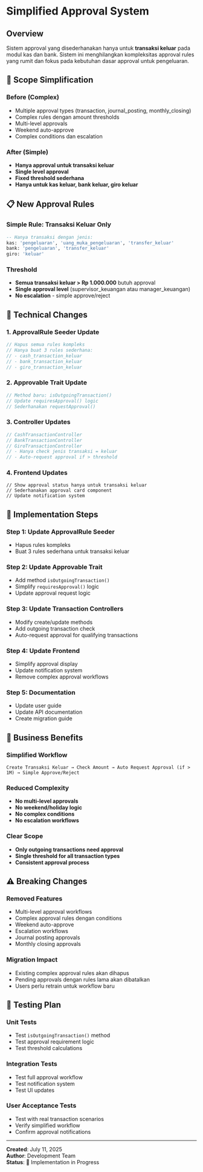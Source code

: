 # Simplified Approval System

## Overview
Sistem approval yang disederhanakan hanya untuk **transaksi keluar** pada modul kas dan bank. Sistem ini menghilangkan kompleksitas approval rules yang rumit dan fokus pada kebutuhan dasar approval untuk pengeluaran.

## 🎯 Scope Simplification

### Before (Complex)
- Multiple approval types (transaction, journal_posting, monthly_closing)
- Complex rules dengan amount thresholds
- Multi-level approvals
- Weekend auto-approve
- Complex conditions dan escalation

### After (Simple)
- **Hanya approval untuk transaksi keluar**
- **Single level approval**
- **Fixed threshold sederhana**
- **Hanya untuk kas keluar, bank keluar, giro keluar**

## 📋 New Approval Rules

### Simple Rule: Transaksi Keluar Only
```sql
-- Hanya transaksi dengan jenis:
kas: 'pengeluaran', 'uang_muka_pengeluaran', 'transfer_keluar'
bank: 'pengeluaran', 'transfer_keluar'  
giro: 'keluar'
```

### Threshold
- **Semua transaksi keluar > Rp 1.000.000** butuh approval
- **Single approval level** (supervisor_keuangan atau manager_keuangan)
- **No escalation** - simple approve/reject

## 🔧 Technical Changes

### 1. ApprovalRule Seeder Update
```php
// Hapus semua rules kompleks
// Hanya buat 3 rules sederhana:
// - cash_transaction_keluar
// - bank_transaction_keluar  
// - giro_transaction_keluar
```

### 2. Approvable Trait Update
```php
// Method baru: isOutgoingTransaction()
// Update requiresApproval() logic
// Sederhanakan requestApproval()
```

### 3. Controller Updates
```php
// CashTransactionController
// BankTransactionController
// GiroTransactionController
// - Hanya check jenis transaksi = keluar
// - Auto-request approval if > threshold
```

### 4. Frontend Updates
```tsx
// Show approval status hanya untuk transaksi keluar
// Sederhanakan approval card component
// Update notification system
```

## 🚀 Implementation Steps

### Step 1: Update ApprovalRule Seeder
- Hapus rules kompleks
- Buat 3 rules sederhana untuk transaksi keluar

### Step 2: Update Approvable Trait
- Add method `isOutgoingTransaction()`
- Simplify `requiresApproval()` logic
- Update approval request logic

### Step 3: Update Transaction Controllers
- Modify create/update methods
- Add outgoing transaction check
- Auto-request approval for qualifying transactions

### Step 4: Update Frontend
- Simplify approval display
- Update notification system
- Remove complex approval workflows

### Step 5: Documentation
- Update user guide
- Update API documentation
- Create migration guide

## 🎯 Business Benefits

### Simplified Workflow
```
Create Transaksi Keluar → Check Amount → Auto Request Approval (if > 1M) → Simple Approve/Reject
```

### Reduced Complexity
- **No multi-level approvals**
- **No weekend/holiday logic**
- **No complex conditions**
- **No escalation workflows**

### Clear Scope
- **Only outgoing transactions need approval**
- **Single threshold for all transaction types**
- **Consistent approval process**

## ⚠️ Breaking Changes

### Removed Features
- Multi-level approval workflows
- Complex approval rules dengan conditions
- Weekend auto-approve
- Escalation workflows
- Journal posting approvals
- Monthly closing approvals

### Migration Impact
- Existing complex approval rules akan dihapus
- Pending approvals dengan rules lama akan dibatalkan
- Users perlu retrain untuk workflow baru

## 🧪 Testing Plan

### Unit Tests
- Test `isOutgoingTransaction()` method
- Test approval requirement logic
- Test threshold calculations

### Integration Tests  
- Test full approval workflow
- Test notification system
- Test UI updates

### User Acceptance Tests
- Test with real transaction scenarios
- Verify simplified workflow
- Confirm approval notifications

---
**Created**: July 11, 2025  
**Author**: Development Team  
**Status**: 🚧 Implementation in Progress
